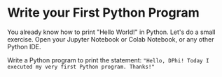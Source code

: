# Write your First Python Program

You already know how to print "Hello World!" in Python. Let's do a small exercise. Open your Jupyter Notebook or Colab Notebook, or any other Python IDE.

Write a Python program to print the statement: `"Hello, DPhi! Today I executed my very first Python program. Thanks!"`